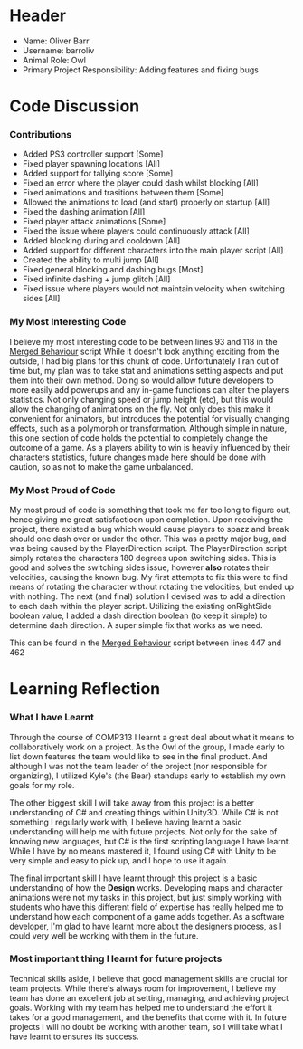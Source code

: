 # Header
* Name: Oliver Barr
* Username: barroliv
* Animal Role: Owl
* Primary Project Responsibility: Adding features and fixing bugs

# Code Discussion

### Contributions
* Added PS3 controller support [Some]
* Fixed player spawning locations [All]
* Added support for tallying score [Some]
* Fixed an error where the player could dash whilst blocking [All]
* Fixed animations and trasitions between them [Some]
* Allowed the animations to load (and start) properly on startup [All]
* Fixed the dashing animation [All]
* Fixed player attack animations [Some]
* Fixed the issue where players could continuously attack [All]
* Added blocking during and cooldown [All]
* Added support for different characters into the main player script [All]
* Created the ability to multi jump [All]
* Fixed general blocking and dashing bugs [Most]
* Fixed infinite dashing + jump glitch [All]
* Fixed issue where players would not maintain velocity when switching sides [All]

### My Most Interesting Code
I believe my most interesting code to be between lines 93 and 118 in the [Merged Behaviour](https://github.com/Gyle/parrychris_OneHit_P2/blob/master/parrychris_OneHit_P2/Assets/Resources/Scripts/MergedPlayerBehaviour.cs) script While it doesn't look anything exciting from the outside, I had big plans for this chunk of code. Unfortunately I ran out of time but, my plan was to take stat and animations setting aspects and put them into their own method. Doing so would allow future developers to more easily add powerups and any in-game functions can alter the players statistics. Not only changing speed or jump height (etc), but this would allow the changing of animations on the fly. Not only does this make it convenient for animators, but introduces the potential for visually changing effects, such as a polymorph or transformation. Although simple in nature, this one section of code holds the potential to completely change the outcome of a game. As a players ability to win is heavily influenced by their characters statistics, future changes made here should be done with caution, so as not to make the game unbalanced.

### My Most Proud of Code 
My most proud of code is something that took me far too long to figure out, hence giving me great satisfactioon upon completion. Upon receiving the project, there existed a bug which would cause players to spazz and break should one dash over or under the other. This was a pretty major bug, and was being caused by the PlayerDirection script. The PlayerDirection script simply rotates the characters 180 degrees upon switching sides. This is good and solves the switching sides issue, however __also__ rotates their velocities, causing the known bug. My first attempts to fix this were to find means of rotating the character without rotating the velocities, but ended up with nothing. The next (and final) solution I devised was to add a direction to each dash within the player script. Utilizing the existing onRightSide boolean value, I added a dash direction boolean (to keep it simple) to determine dash direction. A super simple fix that works as we need.

This can be found in the [Merged Behaviour](https://github.com/Gyle/parrychris_OneHit_P2/blob/master/parrychris_OneHit_P2/Assets/Resources/Scripts/MergedPlayerBehaviour.cs) script between lines 447 and 462

# Learning Reflection
### What I have Learnt
Through the course of COMP313 I learnt a great deal about what it means to collaboratively work on a project. As the Owl of the group, I made early to list down features the team would like to see in the final product. And although I was not the team leader of the project (nor responsible for organizing), I utilized Kyle's (the Bear) standups early to establish my own goals for my role.

The other biggest skill I will take away from this project is a better understanding of C# and creating things within Unity3D. While C# is not something I regularly work with, I believe having learnt a basic understanding will help me with future projects. Not only for the sake of knowing new languages, but C# is the first scripting language I have learnt. While I have by no means mastered it, I found using C# with Unity to be very simple and easy to pick up, and I hope to use it again.

The final important skill I have learnt through this project is a basic understanding of how the __Design__ works. Developing maps and character animations were not my tasks in this project, but just simply working with students who have this different field of expertise has really helped me to understand how each component of a game adds together. As a software developer, I'm glad to have learnt more about the designers process, as I could very well be working with them in the future.

### Most important thing I learnt for future projects
Technical skills aside, I believe that good management skills are crucial for team projects. While there's always room for improvement, I believe my team has done an excellent job at setting, managing, and achieving project goals. Working with my team has helped me to understand the effort it takes for a good management, and the benefits that come with it. In future projects I will no doubt be working with another team, so I will take what I have learnt to ensures its success.


